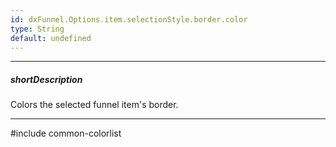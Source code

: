```yaml
---
id: dxFunnel.Options.item.selectionStyle.border.color
type: String
default: undefined
---
```

---
##### shortDescription
Colors the selected funnel item's border.

---
#include common-colorlist